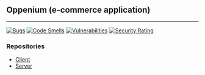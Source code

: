 ## Oppenium  (e-commerce application) 
---
[![Bugs](https://sonarcloud.io/api/project_badges/measure?project=damianbarszcz_oppenium-server&metric=bugs)](https://sonarcloud.io/summary/new_code?id=damianbarszcz_oppenium-server)
[![Code Smells](https://sonarcloud.io/api/project_badges/measure?project=damianbarszcz_oppenium-server&metric=code_smells)](https://sonarcloud.io/summary/new_code?id=damianbarszcz_oppenium-server)
[![Vulnerabilities](https://sonarcloud.io/api/project_badges/measure?project=damianbarszcz_oppenium-server&metric=vulnerabilities)](https://sonarcloud.io/summary/new_code?id=damianbarszcz_oppenium-server)
[![Security Rating](https://sonarcloud.io/api/project_badges/measure?project=damianbarszcz_oppenium-server&metric=security_rating)](https://sonarcloud.io/summary/new_code?id=damianbarszcz_oppenium-server)

### Repositories
- [Client](https://github.com/damianbarszcz/oppenium-client)
- [Server](https://github.com/damianbarszcz/oppenium-server)
